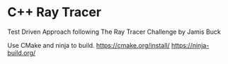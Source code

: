 # C++ Ray Tracer

Test Driven Approach following The Ray Tracer Challenge by Jamis Buck

Use CMake and ninja to build. 
https://cmake.org/install/
https://ninja-build.org/

